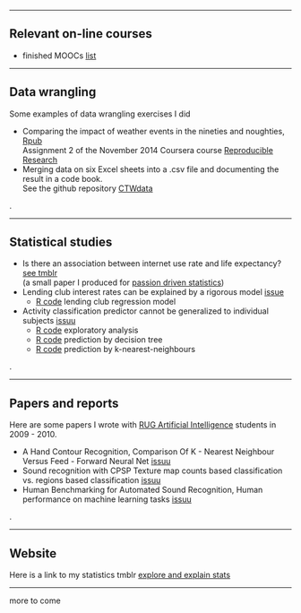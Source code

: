 
---
## Relevant on-line courses
- finished MOOCs [list](./710_moocs.md)

---
## Data wrangling

Some examples of data wrangling exercises I did

- Comparing the impact of weather events in the nineties and noughties, [Rpub](http://rpubs.com/vilkoos/52188)     
Assignment 2 of the November 2014 Coursera course [Reproducible Research](https://www.coursera.org/course/repdata)   
- Merging data on six Excel sheets into a .csv file and documenting the result in a code book.  
See the github repository [CTWdata](https://github.com/vilkoos/CTWdata)  

 .

---
## Statistical studies

- Is there an association between internet use rate and life expectancy? [see tmblr](http://exexstats.tumblr.com/post/49267271093/final-project-passion-driven-statistics)   
(a small paper I produced for [passion driven statistics](https://www.coursera.org/course/pdstatistics))
- Lending club interest rates can be explained by a rigorous model [issue](http://issuu.com/vilkoos/docs/analysis1a)
	- [R code](./prg/b1_lending_club_regression.R) lending club regression model 
- Activity classification predictor cannot be generalized to individual subjects [issuu](http://issuu.com/vilkoos/docs/analysis2a)
	- [R code](./prg/a1_explore_data.R) exploratory analysis
	- [R code](./prg/a2_predict_by_tree.R) prediction by decision tree
	- [R code](./prg/a3_predict_by_knn.R) prediction by k-nearest-neighbours   

 .

-----
## Papers and reports

Here are some papers I wrote with [RUG Artificial Intelligence](http://www.rug.nl/masters/artificial-intelligence/) students in 2009 - 2010.

- A Hand Contour Recognition, Comparison Of K - Nearest Neighbour Versus Feed - Forward Neural Net [issuu](http://issuu.com/vilkoos/docs/paper_rug_2009_handrecognition)
- Sound recognition with CPSP Texture map counts based classification vs. regions based classification [issuu](http://issuu.com/vilkoos/docs/paper_rug_2010_sound_recognition)
- Human Benchmarking for Automated Sound Recognition, Human performance on machine learning tasks [issuu](http://issuu.com/vilkoos/docs/paper_rug_2009_perception_experimen)

 .

---
## Website

Here is a link to my statistics tmblr [explore and explain stats](http://exexstats.tumblr.com/)  

---

more to come